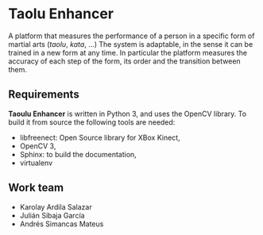 # Taolu Enhancer
A platform that measures the performance of a person in a specific form of martial arts (*taolu*, *kata*, ...) The system is adaptable, in the sense it can be trained in a new form at any time. In particular the platform measures the accuracy of each step of the form, its order and the transition between them.

## Requirements
**Taoulu Enhancer** is written in Python 3, and uses the OpenCV library. To build it from source the following tools are needed:

* libfreenect: Open Source library for XBox Kinect,
* OpenCV 3,
* Sphinx: to build the documentation,
* virtualenv

## Work team
* Karolay Ardila Salazar
* Julián Sibaja García
* Andrés Simancas Mateus
